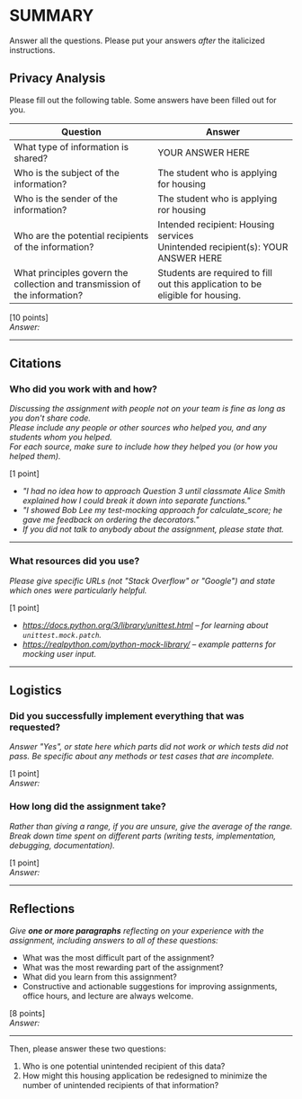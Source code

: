 # SUMMARY
Answer all the questions. Please put your answers *after* the italicized instructions.

## Privacy Analysis

Please fill out the following table. Some answers have been filled out for you.

| Question | Answer |
| -------- | ------ |
| What type of information is shared? | YOUR ANSWER HERE |
| Who is the subject of the information? | The student who is applying for housing |
| Who is the sender of the information? | The student who is applying ror housing |
| Who are the potential recipients of the information? | Intended recipient: Housing services<br />Unintended recipient(s): YOUR ANSWER HERE |
| What principles govern the collection and transmission of the information? | Students are required to fill out this application to be eligible for housing. |

[10 points]  
*Answer:*

---

## Citations 

### Who did you work with and how?   
*Discussing the assignment with people not on your team is fine as long as you don't share code.*   
*Please include any people or other sources who helped you, and any students whom you helped.*   
*For each source, make sure to include how they helped you (or how you helped them).*    

[1 point] 
* *"I had no idea how to approach Question 3 until classmate Alice Smith explained how I could break it down into separate functions."*   
* *"I showed Bob Lee my test-mocking approach for calculate_score; he gave me feedback on ordering the decorators."*   
* *If you did not talk to anybody about the assignment, please state that.*  

---  

### What resources did you use?   
*Please give specific URLs (not "Stack Overflow" or "Google") and state which ones were particularly helpful.*    

[1 point] 
* *https://docs.python.org/3/library/unittest.html – for learning about `unittest.mock.patch`.*   
* *https://realpython.com/python-mock-library/ – example patterns for mocking user input.*  

---  

## Logistics 

### Did you successfully implement everything that was requested?   
*Answer "Yes", or state here which parts did not work or which tests did not pass. Be specific about any methods or test cases that are incomplete.*    

[1 point]   
*Answer:*  

### How long did the assignment take?   
*Rather than giving a range, if you are unsure, give the average of the range. Break down time spent on different parts (writing tests, implementation, debugging, documentation).*    

[1 point]   
*Answer:*  

---  

## Reflections   
*Give **one or more paragraphs** reflecting on your experience with the assignment, including answers to all of these questions:*   
* What was the most difficult part of the assignment?   
* What was the most rewarding part of the assignment?   
* What did you learn from this assignment?
* Constructive and actionable suggestions for improving assignments, office hours, and lecture are always welcome.    

[8 points]   
*Answer:*  

---

Then, please answer these two questions:
1. Who is one potential unintended recipient of this data?
2. How might this housing application be redesigned to minimize the number of unintended recipients of that information?
